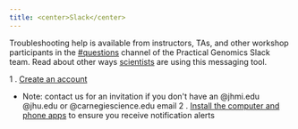 ```yaml
---
title: <center>Slack</center>
---
```


Troubleshooting help is available from instructors, TAs, and other workshop participants in the [#questions](https://practicalgenomics.slack.com/messages/C40QQ7Q7J) channel of the Practical Genomics Slack team. Read about other ways [scientists](https://www.nature.com/news/how-scientists-use-slack-1.21228) are using this messaging tool.

1 . [Create an account](https://practicalgenomics.slack.com/signup)
   - Note: contact us for an invitation if you don't have an @jhmi.edu @jhu.edu or @carnegiescience.edu email
2 . [Install the computer and phone apps](https://slack.com/downloads) to ensure you receive notification alerts
